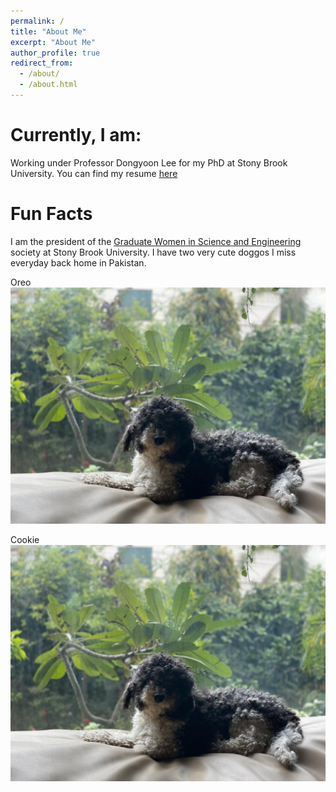 ```yaml
---
permalink: /
title: "About Me"
excerpt: "About Me"
author_profile: true
redirect_from: 
  - /about/
  - /about.html
---
```


# Currently, I am:
Working under Professor Dongyoon Lee for my PhD at Stony Brook University. 
You can find my resume [here]([url](https://aamirzainab.github.io/files/Resume.pdf))

# Fun Facts
I am the president of the [Graduate Women in Science and Engineering]([url](https://sbugwise.wordpress.com)) society at Stony Brook University. 
I have two very cute doggos I miss everyday back home in Pakistan. 

Oreo![](/images/Oreo.JPG "Oreo" )

Cookie![](/images/Oreo.JPG "Cookie")

